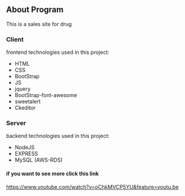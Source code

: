 ## About Program 
This is a sales site for drug

### Client 
frontend technologies used in this project:

* HTML
* CSS
* BootStrap
* JS
* jquery
* BootStrap-font-awesome
* sweetalert
* Ckeditor

### Server 
backend technologies used in this project:

* NodeJS
* EXPRESS
* MySQL (AWS-RDS)

#### if you want to see more click this link 
https://www.youtube.com/watch?v=oChkMVCP5YU&feature=youtu.be


